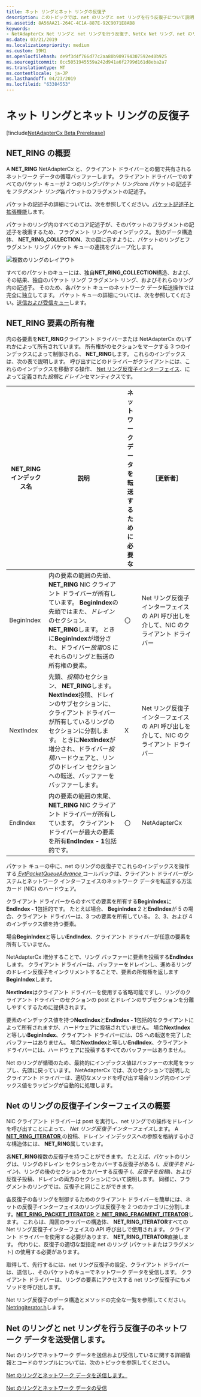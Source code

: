 ```yaml
---
title: ネット リングとネット リングの反復子
description: このトピックでは、net のリングと net リングを行う反復子について説明します。
ms.assetid: 8A56AA21-264C-4C1A-887E-92C9071E8AB8
keywords:
- NetAdapterCx Net リングと net リングを行う反復子、NetCx Net リング、net のリングの反復子 NetAdapterCx PCI デバイス net リング、NetAdapterCx 非同期 I/O
ms.date: 03/21/2019
ms.localizationpriority: medium
ms.custom: 19H1
ms.openlocfilehash: de9f3d4f766d77c2aa80b909794307592e40b925
ms.sourcegitcommit: 0cc5051945559a242d941a6f2799d161d8eba2a7
ms.translationtype: MT
ms.contentlocale: ja-JP
ms.lasthandoff: 04/23/2019
ms.locfileid: "63384553"
---
```

# <a name="net-rings-and-net-ring-iterators"></a>ネット リングとネット リングの反復子

[!include[NetAdapterCx Beta Prerelease](../netcx-beta-prerelease.md)]

## <a name="netring-overview"></a>NET_RING の概要

A **NET_RING** NetAdapterCx と、クライアント ドライバーとの間で共有されるネットワーク データの循環バッファーします。 クライアント ドライバーでのすべてのパケット キューが 2 つのリング:*パケット リング*core パケットの記述子を*フラグメント リング*各パケットのフラグメントの記述子。

パケットの記述子の詳細については、次を参照してください。[パケット記述子と拡張機能](packet-descriptors-and-extensions.md)します。

パケットのリング内のすべてのコア記述子が、そのパケットのフラグメントの記述子を検索するため、フラグメント リングへのインデックス。 別のデータ構造体、 **NET_RING_COLLECTION**、次の図に示すように、パケットのリングとフラグメント リング パケット キューの連携をグループ化します。

![複数のリングのレイアウト](images/multi-ring.png) 

すべてのパケットのキューには、独自**NET_RING_COLLECTION**構造、および、その結果、独自のパケット リング フラグメント リング、およびそれらのリング内の記述子。 そのため、各パケット キューのネットワーク データ転送操作では完全に独立してます。 パケット キューの詳細については、次を参照してください。[送信および受信キュー](transmit-and-receive-queues.md)します。

## <a name="netring-element-ownership"></a>NET_RING 要素の所有権

内の各要素を**NET_RING**クライアント ドライバーまたは NetAdapterCx のいずれかによって所有されています。 所有権がのセクションをマークする 3 つのインデックスによって制御される、 **NET_RING**します。 これらのインデックスは、次の表で説明します。 呼び出すにどのドライバーがクライアントには、これらのインデックスを移動する操作、 [Net リング反復子インターフェイス](#net-ring-iterator-interface-overview)、によって定義された*投稿*と*ドレイン*セマンティクスです。 

| **NET_RING**インデックス名 | 説明 | ネットワーク データを転送するために必要な | ［更新者］ |
| --- | --- | --- | --- |
| BeginIndex | 内の要素の範囲の先頭、 **NET_RING** NIC クライアント ドライバーが所有しています。 **BeginIndex**の先頭ではまた、*ドレイン*のセクション、 **NET_RING**します。 ときに**BeginIndex**が増分され、ドライバー*放電*OS にそれらのリングと転送の所有権の要素。 | 〇 | Net リング反復子インターフェイスの API 呼び出しを介して、NIC のクライアント ドライバー |
| NextIndex | 先頭、*投稿*のセクション、 **NET_RING**します。 **NextIndex**投稿、ドレインのサブセクションに、クライアント ドライバーが所有しているリングのセクションに分割します。 ときに**NextIndex**が増分され、ドライバー*投稿*ハードウェアと、リングのドレイン セクションへの転送、バッファーをバッファーします。 | X | Net リング反復子インターフェイスの API 呼び出しを介して、NIC のクライアント ドライバー |
| EndIndex | 内の要素の範囲の末尾、 **NET_RING** NIC クライアント ドライバーが所有しています。 クライアント ドライバーが最大の要素を所有**EndIndex - 1**包括的です。 | 〇 | NetAdapterCx |

パケット キューの中に、net のリングの反復子でこれらのインデックスを操作する[ *EvtPacketQueueAdvance* ](https://docs.microsoft.com/windows-hardware/drivers/ddi/content/netpacketqueue/nc-netpacketqueue-evt_packet_queue_advance)コールバックは、クライアント ドライバーがシステムとネットワーク インターフェイスのネットワーク データを転送する方法カード (NIC) のハードウェア。

クライアント ドライバーからのすべての要素を所有する**BeginIndex**に**EndIndex - 1**包括的です。 たとえば場合、 **BeginIndex** 2 と**EndIndex**が 5 の場合、クライアント ドライバーは、3 つの要素を所有している。 2、3、および 4 のインデックス値を持つ要素。

場合**BeginIndex**と等しい**EndIndex**、クライアント ドライバーが任意の要素を所有していません。

NetAdapterCx 増分することで、リング バッファーに要素を投稿する**EndIndex**します。 クライアント ドライバーは、バッファーをドレインし、進めるリングのドレイン反復子をインクリメントすることで、要素の所有権を返します**BeginIndex**します。

**NextIndex**はクライアント ドライバーを使用する省略可能ですし、リングのクライアント ドライバーのセクションの post とドレインのサブセクションを分離しやすくするために提供されます。

要素のインデックス値を持つ**NextIndex**と**EndIndex - 1**包括的なクライアントによって所有されますが、ハードウェアに投稿されていません。 場合**NextIndex**と等しい**BeginIndex**、クライアント ドライバーには、OS への転送を完了したバッファーはありません。 場合**NextIndex**と等しい**EndIndex**、クライアント ドライバーには、ハードウェアに投稿するすべてのバッファーはありません。

Net のリングが循環のため、最終的にインデックス値はバッファーの末尾をラップし、先頭に戻っています。 NetAdapterCx では、次のセクションで説明したクライアント ドライバーは、適切なメソッドを呼び出す場合リング内のインデックス値をラッピングが自動的に処理します。

## <a name="net-ring-iterator-interface-overview"></a>Net のリングの反復子インターフェイスの概要

NIC クライアント ドライバーは post を実行し、net リングでの操作をドレインを呼び出すことによって、 *Net リング反復子インターフェイス*します。 A [ **NET_RING_ITERATOR** ](https://docs.microsoft.com/windows-hardware/drivers/ddi/content/netringiterator/ns-netringiterator-_net-ring-iterator)の投稿、ドレイン インデックスへの参照を格納する小さな構造体には、 **NET_RING**属しています。 

各**NET_RING**複数の反復子を持つことができます。 たとえば、パケットのリングは、リングのドレイン セクションをカバーする反復子がある (、*反復子をドレイン*)、リングの後のセクションをカバーする反復子 (、*反復子を投稿*)、および反復子投稿、ドレインの両方のセクションについて説明します。 同様に、フラグメントのリングでは、反復子と同じことができます。

各反復子の各リングを制御するためのクライアント ドライバーを簡単には、ネットの反復子インターフェイスのリングは反復子を 2 つのカテゴリに分割します。[**NET_RING_PACKET_ITERATOR** ](https://docs.microsoft.com/windows-hardware/drivers/ddi/content/netringiterator/ns-netringiterator-_net-ring-packet-iterator)と[ **NET_RING_FRAGMENT_ITERATOR**](https://docs.microsoft.com/windows-hardware/drivers/ddi/content/netringiterator/ns-netringiterator-_net-ring-fragment-iterator)します。 これらは、周囲のラッパーの構造体、 **NET_RING_ITERATOR**すべての Net リング反復子インターフェイスの API 呼び出しで使用されます。 クライアント ドライバーを使用する必要があります、 **NET_RING_ITERATOR**直接します。 代わりに、反復子の適切な型指定 net のリング (パケットまたはフラグメント) の使用する必要があります。

取得して、先行するには、net リング反復子の設定、クライアント ドライバーは、送信し、そのパケットのキューでネットワーク データを受信します。 クライアント ドライバーは、リングの要素にアクセスする net リング反復子にもメソッドを呼び出します。

Net リング反復子のデータ構造とメソッドの完全な一覧を参照してください。 [Netringiterator.h](https://docs.microsoft.com/windows-hardware/drivers/ddi/content/netringiterator/)します。

## <a name="sending-and-receiving-network-data-with-net-rings-and-net-ring-iterators"></a>Net のリングと net リングを行う反復子のネットワーク データを送受信します。

Net のリングでネットワーク データを送信および受信しているに関する詳細情報とコードのサンプルについては、次のトピックを参照してください。

[Net のリングとネットワーク データを送信します。](sending-network-data-with-net-rings.md)

[Net のリングとネットワーク データの受信](receiving-network-data-with-net-rings.md)
